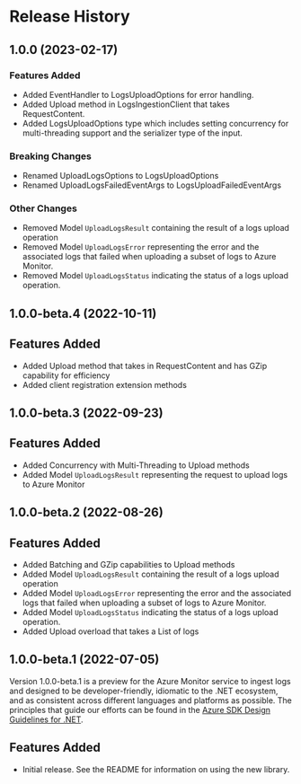 # Release History

## 1.0.0 (2023-02-17)

### Features Added
- Added EventHandler to LogsUploadOptions for error handling.
- Added Upload method in LogsIngestionClient that takes RequestContent.
- Added LogsUploadOptions type which includes setting concurrency for multi-threading support and the serializer type of the input.

### Breaking Changes
 - Renamed UploadLogsOptions to LogsUploadOptions
 - Renamed UploadLogsFailedEventArgs to LogsUploadFailedEventArgs

### Other Changes
- Removed Model `UploadLogsResult` containing the result of a logs upload operation
- Removed Model `UploadLogsError` representing the error and the associated logs that failed when uploading a subset of logs to Azure Monitor.
- Removed Model `UploadLogsStatus` indicating the status of a logs upload operation.

## 1.0.0-beta.4 (2022-10-11)

## Features Added
- Added Upload method that takes in RequestContent and has GZip capability for efficiency
- Added client registration extension methods

## 1.0.0-beta.3 (2022-09-23)

## Features Added
- Added Concurrency with Multi-Threading to Upload methods
- Added Model `UploadLogsResult` representing the request to upload logs to Azure Monitor

## 1.0.0-beta.2 (2022-08-26)

## Features Added
- Added Batching and GZip capabilities to Upload methods
- Added Model `UploadLogsResult` containing the result of a logs upload operation
- Added Model `UploadLogsError` representing the error and the associated logs that failed when uploading a subset of logs to Azure Monitor.
- Added Model `UploadLogsStatus` indicating the status of a logs upload operation.
- Added Upload overload that takes a List<T> of logs

## 1.0.0-beta.1 (2022-07-05)

Version 1.0.0-beta.1 is a preview for the Azure Monitor service to ingest logs and designed to be developer-friendly, idiomatic to the .NET ecosystem, and as consistent across different languages and platforms as
possible. The principles that guide our efforts can be found in the
[Azure SDK Design Guidelines for .NET](https://azure.github.io/azure-sdk/dotnet_introduction.html).

## Features Added
- Initial release. See the README for information on using the new library.

